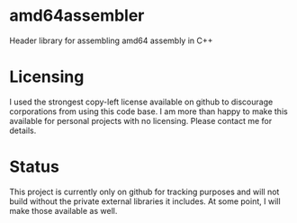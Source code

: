 # amd64assembler
Header library for assembling amd64 assembly in C++

# Licensing
I used the strongest copy-left license available on github to discourage corporations from using this code base. I am more than happy to make this available for personal projects with no licensing. Please contact me for details.

# Status
This project is currently only on github for tracking purposes and will not build without the private external libraries it includes. At some point, I will make those available as well.
